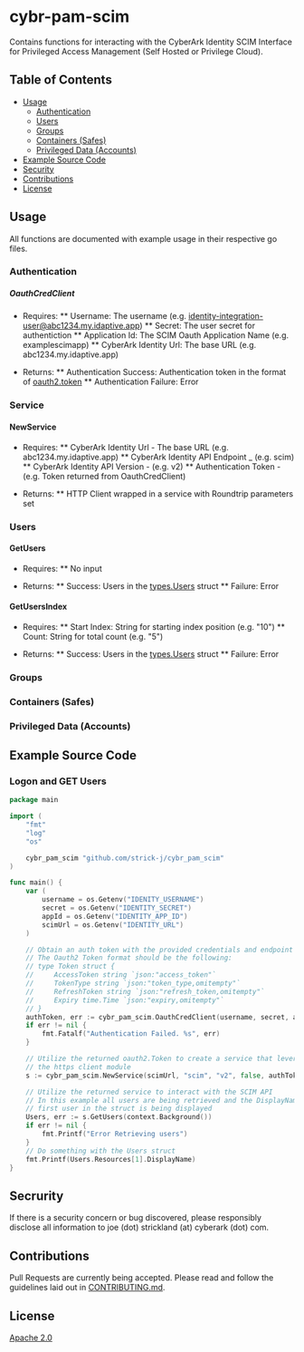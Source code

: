 # cybr-pam-scim <!-- omit in toc -->

Contains functions for interacting with the CyberArk Identity SCIM Interface for Privileged Access Management (Self Hosted or Privilege Cloud).

## Table of Contents <!-- omit in toc -->

- [Usage](#usage)
    - [Authentication](#authentication)
	- [Users](#users)
	- [Groups](#groups)
	- [Containers (Safes)](#containers-safes)
	- [Privileged Data (Accounts)](#privileged-data-accounts)
- [Example Source Code](#example-source-code)
- [Security](#security)
- [Contributions](#contributions)
- [License](#license)

## Usage

All functions are documented with example usage in their respective go files. 

### Authentication

##### OauthCredClient
* Requires:
** Username: The username (e.g. identity-integration-user@abc1234.my.idaptive.app)
** Secret: The user secret for authentiction
** Application Id: The SCIM Oauth Application Name (e.g. examplescimapp)
** CyberArk Identity Url: The base URL (e.g. abc1234.my.idaptive.app)

* Returns:
** Authentication Success: Authentication token in the format of [oauth2.token](https://pkg.go.dev/golang.org/x/oauth2#Token)
** Authentication Failure: Error

### Service

#### NewService
* Requires:
** CyberArk Identity Url - The base URL (e.g. abc1234.my.idaptive.app)
** CyberArk Identity API Endpoint _ (e.g. scim)
** CyberArk Identity API Version - (e.g. v2)
** Authentication Token - (e.g. Token returned from OauthCredClient)

* Returns:
** HTTP Client wrapped in a service with Roundtrip parameters set

### Users

#### GetUsers
* Requires:
** No input

* Returns:
** Success: Users in the [types.Users](pkg\cybr_pam_scim\types\users.go) struct
** Failure: Error

#### GetUsersIndex
* Requires:
** Start Index: String for starting index position (e.g. "10")
** Count: String for total count (e.g. "5")

* Returns:
** Success: Users in the [types.Users](pkg\cybr_pam_scim\types\users.go) struct
** Failure: Error

### Groups

### Containers (Safes)

### Privileged Data (Accounts)


## Example Source Code

### Logon and GET Users

```go
package main

import (
	"fmt"
	"log"
	"os"

	cybr_pam_scim "github.com/strick-j/cybr_pam_scim"
)

func main() {
    var (
        username = os.Getenv("IDENITY_USERNAME")
        secret = os.Getenv("IDENTITY_SECRET")
        appId = os.Getenv("IDENTITY_APP_ID")
        scimUrl = os.Getenv("IDENTITY_URL")
    )

    // Obtain an auth token with the provided credentials and endpoint parameters
	// The Oauth2 Token format should be the following:
	// type Token struct {
	//     AccessToken string `json:"access_token"`
	//     TokenType string `json:"token_type,omitempty"`
	//     RefreshToken string `json:"refresh_token,omitempty"`
	//     Expiry time.Time `json:"expiry,omitempty"`
	// }
	authToken, err := cybr_pam_scim.OauthCredClient(username, secret, appId, scimUrl)
	if err != nil {
		fmt.Fatalf("Authentication Failed. %s", err)
	}

	// Utilize the returned oauth2.Token to create a service that leverages the
	// the https client module
	s := cybr_pam_scim.NewService(scimUrl, "scim", "v2", false, authToken)

	// Utilize the returned service to interact with the SCIM API
	// In this example all users are being retrieved and the DisplayName of the
	// first user in the struct is being displayed
	Users, err := s.GetUsers(context.Background())
	if err != nil {
		fmt.Printf("Error Retrieving users")
	}
	// Do something with the Users struct
	fmt.Printf(Users.Resources[1].DisplayName)
}
```

## Secrurity
If there is a security concern or bug discovered, please responsibly disclose all information to joe (dot) strickland (at) cyberark (dot) com.

## Contributions

Pull Requests are currently being accepted.  Please read and follow the guidelines laid out in [CONTRIBUTING.md](CONTRIBUTING.md).

## License

[Apache 2.0](LICENSE)
